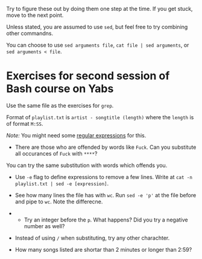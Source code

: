 Try to figure these out by doing them one step at the time. If you get stuck, move to the next point.

Unless stated, you are assumed to use `sed`, but feel free to try combining other commandns.

You can choose to use `sed arguments file`, `cat file | sed arguments`, or `sed arguments < file`.

# Exercises for second session of Bash course on Yabs #

Use the same file as the exercises for `grep`.

Format of `playlist.txt` is `artist - songtitle (length)` where the `length` is of format `M:SS`.

*Note:* You might need some [regular expressions](https://en.wikipedia.org/wiki/Regular_expression) for this.

* There are those who are offended by words like `Fuck`. Can you substitute all occurances of `Fuck` with `****`?

You can try the same substitution with words which offends you.

* Use `-e` flag to define expressions to remove a few lines. Write at `cat -n playlist.txt | sed -e [expression]`.

* See how many lines the file has with `wc`. Run `sed -e 'p'` at the file before and pipe to `wc`. Note the differecne.

* * Try an integer before the `p`. What happens? Did you try a negative number as well? 

* Instead of using `/` when substituting, try any other charachter.

* How many songs listed are shortar than 2 minutes or longer than 2:59?

